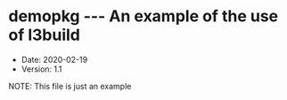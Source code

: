 # demopkg --- An example of the use of l3build
- Date: 2020-02-19
- Version: 1.1

NOTE: This file is just an example
